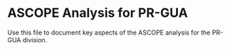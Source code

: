 # ASCOPE Analysis for PR-GUA

Use this file to document key aspects of the ASCOPE analysis for the PR-GUA division.
